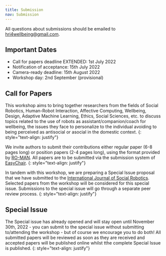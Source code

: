 ```yaml
---
title: Submission 
nav: Submission
---
```


All questions about submissions should be emailed to <hri4wellbeing@gmail.com>.

## Important Dates
- Call for papers deadline EXTENDED: 1st July 2022 
- Notification of acceptance: 15th July 2022
- Camera-ready deadline: 15th August 2022
- Workshop day: 2nd September (provisional)

## Call for Papers 
This workshop aims to bring together researchers from the fields of Social Robotics, Human-Robot Interaction, Affective Computing, Wellbeing, Design, Adaptive Machine Learning, Ethics, Social Sciences, etc. to discuss topics related to the use of robots as assistant/companion/coach for wellbeing, the issues they face to personalize to the individual avoiding to being perceived as antisocial or asocial in the domestic context. 
{: style="text-align: justify"}

We invite authors to submit their contributions either regular paper (6-8 pages long) or position papers (2-4 pages long), using the format provided by [RO-MAN](http://www.smile.unina.it/ro-man2022/call-for-papers/). All papers are to be submitted via the submission system of [EasyChair](https://easychair.org/cfp/hri4wellbeing). 
{: style="text-align: justify"}

In tandem with this workshop, we are preparing a Special Issue proposal that we have submitted to the [International Journal of Social Robotics](https://www.springer.com/journal/12369/updates/20296154). Selected papers from the workshop will be considered for this special issue. Submissions to the special issue will go through a separate peer review process.
{: style="text-align: justify"}

## Special Issue
The Special issue has already opened and will stay open until November 30th, 2022 - you can submit to the special issue without submitting to/attending the workshop - but of course we encourage you to do both! All submitted papers will be reviewed as soon as they are received and accepted papers will be published online whilst tthe complete Special Issue is published.
{: style="text-align: justify"}
